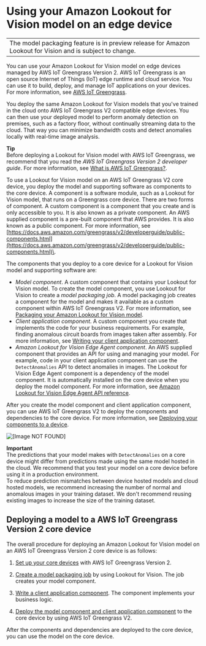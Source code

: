 # Using your Amazon Lookout for Vision model on an edge device<a name="models-devices"></a>


|  | 
| --- |
| The model packaging feature is in preview release for Amazon Lookout for Vision and is subject to change\. | 

You can use your Amazon Lookout for Vision model on edge devices managed by AWS IoT Greengrass Version 2\. AWS IoT Greengrass is an open source Internet of Things \(IoT\) edge runtime and cloud service\. You can use it to build, deploy, and manage IoT applications on your devices\. For more information, see [AWS IoT Greengrass](https://aws.amazon.com/greengrass)\.

You deploy the same Amazon Lookout for Vision models that you've trained in the cloud onto AWS IoT Greengrass V2 compatible edge devices\. You can then use your deployed model to perform anomaly detection on premises, such as a factory floor, without continually streaming data to the cloud\. That way you can minimize bandwidth costs and detect anomalies locally with real\-time image analysis\. 

**Tip**  
Before deploying a Lookout for Vision model with AWS IoT Greengrass, we recommend that you read the *AWS IoT Greengrass Version 2 developer guide*\. For more information, see [What is AWS IoT Greengrass?](https://docs.aws.amazon.com/greengrass/v2/developerguide/what-is-iot-greengrass.html)\.

To use a Lookout for Vision model on an AWS IoT Greengrass V2 core device, you deploy the model and supporting software as components to the core device\. A component is a software module, such as a Lookout for Vision model, that runs on a Greengrass core device\. There are two forms of component\. A custom component is a component that you create and is only accessible to you\. It is also known as a private component\. An AWS supplied component is a pre\-built component that AWS provides\. It is also known as a public component\. For more information, see [https://docs.aws.amazon.com/greengrass/v2/developerguide/public-components.html](https://docs.aws.amazon.com/greengrass/v2/developerguide/public-components.html)\.

The components that you deploy to a core device for a Lookout for Vision model and supporting software are:
+ *Model component*\. A custom component that contains your Lookout for Vision model\. To create the model component, you use Lookout for Vision to create a *model packaging job*\. A model packaging job creates a component for the model and makes it available as a custom component within AWS IoT Greengrass V2\. For more information, see [Packaging your Amazon Lookout for Vision model](package-job.md)\.
+ *Client application component*\. A custom component you create that implements the code for your business requirements\. For example, finding anomalous circuit boards from images taken after assembly\. For more information, see [Writing your client application component](client-application-overview.md)\.
+ *Amazon Lookout for Vision Edge Agent component*\. An AWS supplied component that provides an API for using and managing your model\. For example, code in your client application component can use the `DetectAnomalies` API to detect anomalies in images\. The Lookout for Vision Edge Agent component is a dependency of the model component\. It is automatically installed on the core device when you deploy the model component\. For more information, see [Amazon Lookout for Vision Edge Agent API reference](edge-agent-reference.md)\. 

After you create the model component and client application component, you can use AWS IoT Greengrass V2 to deploy the components and dependencies to the core device\. For more information, see [Deploying your components to a device](device-deploy-components.md)\.

![\[Image NOT FOUND\]](http://docs.aws.amazon.com/lookout-for-vision/latest/developer-guide/images/lfv-mpj.png)

**Important**  
The predictions that your model makes with `DetectAnomalies` on a core device might differ from predictions made using the same model hosted in the cloud\. We recommend that you test your model on a core device before using it in a production environment\.    
To reduce prediction mismatches between device hosted models and cloud hosted models, we recommend increasing the number of normal and anomalous images in your training dataset\. We don't recommend reusing existing images to increase the size of the training dataset\.

## Deploying a model to a AWS IoT Greengrass Version 2 core device<a name="models-devices-using-model"></a>

The overall procedure for deploying an Amazon Lookout for Vision model on an AWS IoT Greengrass Version 2 core device is as follows:

1. [Set up your core devices](models-devices-setup-core-device.md) with AWS IoT Greengrass Version 2\. 

1. [Create a model packaging job](package-job.md) by using Lookout for Vision\. The job creates your model component\. 

1. [Write a client application component](client-application-overview.md)\. The component implements your business logic\.

1. [Deploy the model component and client application component](device-deploy-components.md) to the core device by using AWS IoT Greengrass V2\.

After the components and dependencies are deployed to the core device, you can use the model on the core device\. 